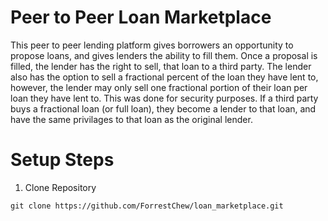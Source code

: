 # Peer to Peer Loan Marketplace
This peer to peer lending platform gives borrowers an opportunity to propose loans, and gives lenders the ability to fill them. Once a proposal is filled, the lender has the right to sell, that loan to a third party. The lender also has the option to sell a fractional percent of the loan they have lent to, however, the lender may only sell one fractional portion of their loan per loan they have lent to. This was done for security purposes. If a third party buys a fractional loan (or full loan), they become a lender to that loan, and have the same privilages to that loan as the original lender. 

# Setup Steps
1) Clone Repository
```
git clone https://github.com/ForrestChew/loan_marketplace.git
```
